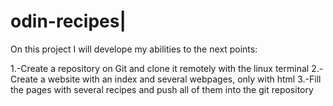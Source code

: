 # odin-recipes|

On this project I will develope my abilities to the next points:

1.-Create a repository on Git and clone it remotely with the linux terminal
2.-Create a website with an index and several webpages, only with html 
3.-Fill the pages with several recipes and push all of them into the git repository